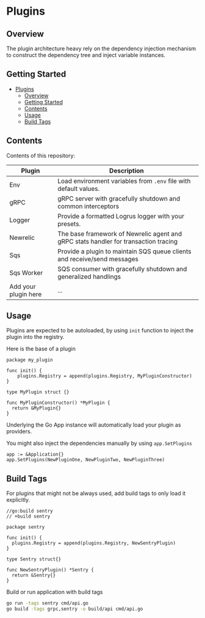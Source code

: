 # Plugins

## Overview

The plugin architecture heavy rely on the dependency injection mechanism to construct the dependency tree and inject variable instances.

## Getting Started

- [Plugins](#plugins)
  - [Overview](#overview)
  - [Getting Started](#getting-started)
  - [Contents](#contents)
  - [Usage](#usage)
  - [Build Tags](#build-tags)

## Contents

Contents of this repository:

| Plugin               | Description                                                                         |
|----------------------|-------------------------------------------------------------------------------------|
| Env                  | Load environment variables from `.env` file with default values.                    |
| gRPC                 | gRPC server with gracefully shutdown and common interceptors                        |
| Logger               | Provide a formatted Logrus logger with your presets.                                |
| Newrelic             | The base framework of Newrelic agent and gRPC stats handler for transaction tracing |
| Sqs                  | Provide a plugin to maintain SQS queue clients and receive/send messages            |
| Sqs Worker           | SQS consumer with gracefully shutdown and generalized handlings                     |
| Add your plugin here | ...                                                                                 |

## Usage

Plugins are expected to be autoloaded, by using `init` function to inject the plugin into  the registry.

Here is the base of a plugin

```golang
package my_plugin

func init() {
	plugins.Registry = append(plugins.Registry, MyPluginConstructor)
}

type MyPlugin struct {}

func MyPluginConstructor() *MyPlugin {
  return &MyPlugin{}
}
```

Underlying the Go App instance will automatically load your plugin as providers. 

You might also inject the dependencies manually by using `app.SetPlugins`

```golang
app := &Application{}
app.SetPlugins(NewPluginOne, NewPluginTwo, NewPluginThree)
```

## Build Tags

For plugins that might not be always used, add build tags to only load it explicitly.

```golang
//go:build sentry
// +build sentry

package sentry

func init() {
  plugins.Registry = append(plugins.Registry, NewSentryPlugin)
}

type Sentry struct{}

func NewSentryPlugin() *Sentry {
  return &Sentry{}
}
```

Build or run application with build tags

```sh
go run -tags sentry cmd/api.go
go build -tags grpc,sentry -o build/api cmd/api.go
```
